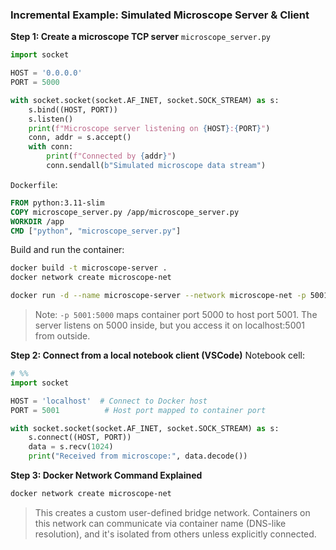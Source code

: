 ### Incremental Example: Simulated Microscope Server & Client

**Step 1: Create a microscope TCP server**
`microscope_server.py`
```python
import socket

HOST = '0.0.0.0'
PORT = 5000

with socket.socket(socket.AF_INET, socket.SOCK_STREAM) as s:
    s.bind((HOST, PORT))
    s.listen()
    print(f"Microscope server listening on {HOST}:{PORT}")
    conn, addr = s.accept()
    with conn:
        print(f"Connected by {addr}")
        conn.sendall(b"Simulated microscope data stream")
```

`Dockerfile`:
```Dockerfile
FROM python:3.11-slim
COPY microscope_server.py /app/microscope_server.py
WORKDIR /app
CMD ["python", "microscope_server.py"]
```

Build and run the container:
```bash
docker build -t microscope-server .
docker network create microscope-net

docker run -d --name microscope-server --network microscope-net -p 5001:5000 microscope-server
```

> Note: `-p 5001:5000` maps container port 5000 to host port 5001. The server listens on 5000 inside, but you access it on localhost:5001 from outside.

**Step 2: Connect from a local notebook client (VSCode)**
Notebook cell:
```python
# %%
import socket

HOST = 'localhost'  # Connect to Docker host
PORT = 5001          # Host port mapped to container port

with socket.socket(socket.AF_INET, socket.SOCK_STREAM) as s:
    s.connect((HOST, PORT))
    data = s.recv(1024)
    print("Received from microscope:", data.decode())
```

**Step 3: Docker Network Command Explained**
```bash
docker network create microscope-net
```
> This creates a custom user-defined bridge network. Containers on this network can communicate via container name (DNS-like resolution), and it's isolated from others unless explicitly connected.

